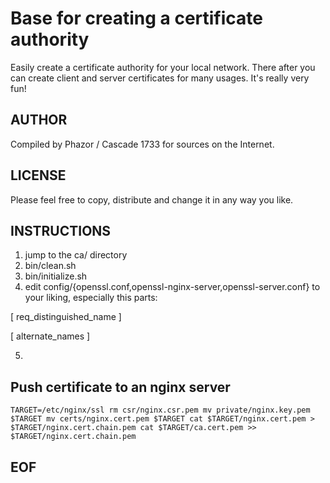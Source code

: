 # Base for creating a certificate authority

Easily create a certificate authority for your local network. There after you can create client and server certificates for many usages. It's really very fun!

## AUTHOR

Compiled by Phazor / Cascade 1733 for sources on the Internet.

## LICENSE

Please feel free to copy, distribute and change it in any way you like.

## INSTRUCTIONS

1. jump to the ca/ directory
2. bin/clean.sh
3. bin/initialize.sh
4. edit config/{openssl.conf,openssl-nginx-server,openssl-server.conf} to your liking, especially this parts:

[ req_distinguished_name ]

[ alternate_names ]

5. 

## Push certificate to an nginx server

``TARGET=/etc/nginx/ssl
rm csr/nginx.csr.pem
mv private/nginx.key.pem $TARGET
mv certs/nginx.cert.pem $TARGET
cat $TARGET/nginx.cert.pem > $TARGET/nginx.cert.chain.pem
cat $TARGET/ca.cert.pem >> $TARGET/nginx.cert.chain.pem``



##
## EOF
##